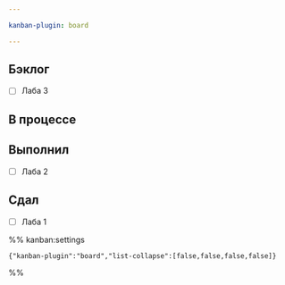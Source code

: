 ```yaml
---

kanban-plugin: board

---
```


## Бэклог

- [ ] Лаба 3


## В процессе



## Выполнил

- [ ] Лаба 2


## Сдал

- [ ] Лаба 1




%% kanban:settings
```
{"kanban-plugin":"board","list-collapse":[false,false,false,false]}
```
%%